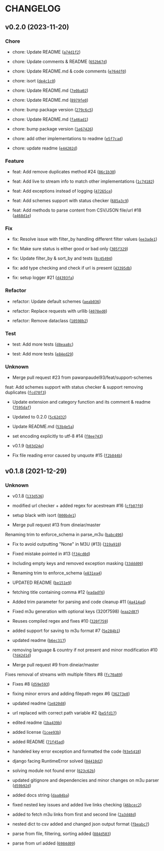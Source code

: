 # CHANGELOG



## v0.2.0 (2023-11-20)

### Chore

* chore: Update README ([`a74d1f2`](https://github.com/pawanpaudel93/m3u-parser/commit/a74d1f29a10bf2bd0528afa1765d572bddb7ebb6))

* chore: Update comments &amp; README ([`652b67d`](https://github.com/pawanpaudel93/m3u-parser/commit/652b67d698103fd6c659379afa97fb3675d0a460))

* chore: Update README.md &amp; code comments ([`e764df0`](https://github.com/pawanpaudel93/m3u-parser/commit/e764df0445f6cfbb3fab2077a21578496261734d))

* chore: isort ([`de4c1c0`](https://github.com/pawanpaudel93/m3u-parser/commit/de4c1c077ab6133b04571aa3b813ff1e453073ba))

* chore: Update README.md ([`7e0ba02`](https://github.com/pawanpaudel93/m3u-parser/commit/7e0ba02dd13e769e0c375a0bbff5f9dea624d778))

* chore: Update README.md ([`8979fe0`](https://github.com/pawanpaudel93/m3u-parser/commit/8979fe0930a026f59839c847312191acfe61658e))

* chore: bump package version ([`279c6c5`](https://github.com/pawanpaudel93/m3u-parser/commit/279c6c572ec736a2dd57d1adb49540880f3d8363))

* chore: Update README.md ([`fa46ad1`](https://github.com/pawanpaudel93/m3u-parser/commit/fa46ad1d783da85e83054bc485666542389d5f83))

* chore: bump package version ([`1e67426`](https://github.com/pawanpaudel93/m3u-parser/commit/1e674264b5cc8cfe63c821e401cfc48bd7538e5c))

* chore: add other implementations to readme ([`e5f7cad`](https://github.com/pawanpaudel93/m3u-parser/commit/e5f7cad6a972a989d28dad107df02b27c919fafe))

* chore: update readme ([`e44202d`](https://github.com/pawanpaudel93/m3u-parser/commit/e44202de8f820c45c6b21469e2b5905357196535))

### Feature

* feat: Add remove duplicates method #24 ([`86c1b30`](https://github.com/pawanpaudel93/m3u-parser/commit/86c1b308b6007e2434755a089739580b288bea49))

* feat: Add live to stream info to match other implementations ([`1c74182`](https://github.com/pawanpaudel93/m3u-parser/commit/1c74182e88b82b0b0ee4a037748ef13cb443429e))

* feat: Add exceptions instead of logging ([`47265ce`](https://github.com/pawanpaudel93/m3u-parser/commit/47265ce68e51e440d1daff16e4c77c4caa4d8782))

* feat: Add schemes support with status checker ([`685a3c9`](https://github.com/pawanpaudel93/m3u-parser/commit/685a3c9e8277b897c4a22d7cdef582bf01fa473a))

* feat: Add methods to parse content from CSV/JSON file/url #18 ([`a468d1e`](https://github.com/pawanpaudel93/m3u-parser/commit/a468d1e06dc52cd1f072b2ef151c41a7451f41c3))

### Fix

* fix: Resolve issue with filter_by handling different filter values ([`ee3ade1`](https://github.com/pawanpaudel93/m3u-parser/commit/ee3ade1900b73010213d46c06bc6674728b23a84))

* fix: Make sure status is either good or bad only ([`305f329`](https://github.com/pawanpaudel93/m3u-parser/commit/305f3293ed00fe01a07b42571ccd9f7c8fcc97e3))

* fix: Update filter_by &amp; sort_by and tests ([`8c45494`](https://github.com/pawanpaudel93/m3u-parser/commit/8c454940a4aee5da5393e98bbbaeb59bcc617b69))

* fix: add type checking and check if url is present ([`43395db`](https://github.com/pawanpaudel93/m3u-parser/commit/43395db6edbcde3fda7e51f95503e84dbc770683))

* fix: setup logger #21 ([`d4393fa`](https://github.com/pawanpaudel93/m3u-parser/commit/d4393fa23b8d5e38d5539c55ea772800d3223e88))

### Refactor

* refactor: Update default schemes ([`aeab036`](https://github.com/pawanpaudel93/m3u-parser/commit/aeab036007143670f997f39aca5e59b8f4fecd4c))

* refactor: Replace requests with urllib ([`4078ed0`](https://github.com/pawanpaudel93/m3u-parser/commit/4078ed013e4a542427e89fcdee7ddf457b8701d1))

* refactor: Remove dataclass ([`10598b2`](https://github.com/pawanpaudel93/m3u-parser/commit/10598b225c28e9e995f2457877fa73475ff0c376))

### Test

* test: Add more tests ([`d8eaa8c`](https://github.com/pawanpaudel93/m3u-parser/commit/d8eaa8cddc2d06f116cf07eb378dbae79a29649c))

* test: Add more tests ([`e84ed29`](https://github.com/pawanpaudel93/m3u-parser/commit/e84ed299a39b6387731815c638d52f14b92b2231))

### Unknown

* Merge pull request #23 from pawanpaudel93/feat/support-schemes

feat: Add schemes support with status checker &amp; support removing duplicates ([`fcd70f3`](https://github.com/pawanpaudel93/m3u-parser/commit/fcd70f300781e06798e335046dba19d3f51b2363))

* Update extension and category function and its comment &amp; readme ([`7595daf`](https://github.com/pawanpaudel93/m3u-parser/commit/7595daf546e2aee50381fc0c1cbfd65c6bcd5b58))

* Updated to 0.2.0 ([`5c62d32`](https://github.com/pawanpaudel93/m3u-parser/commit/5c62d32802d3b1d68c847735444bdee375c055a3))

* Update README.md ([`53b4e5a`](https://github.com/pawanpaudel93/m3u-parser/commit/53b4e5afc51a8447402f033049cfc0d90bacf519))

* set encoding explicitly to utf-8 #14 ([`f8ee743`](https://github.com/pawanpaudel93/m3u-parser/commit/f8ee7431e791d97fce4460ba48d6526deb167b58))

* v0.1.9 ([`b03d24e`](https://github.com/pawanpaudel93/m3u-parser/commit/b03d24ef2d078f730ddee68729bd86e8c12b6eb2))

* Fix file reading error caused by unquote #15 ([`f2b844b`](https://github.com/pawanpaudel93/m3u-parser/commit/f2b844bb48e569291899380a154dde9a26c6c669))


## v0.1.8 (2021-12-29)

### Unknown

* v0.1.8 ([`133d536`](https://github.com/pawanpaudel93/m3u-parser/commit/133d536e28dd28a3f18cde54f39c5f6335e4e9b3))

* modified url checker + added regex for acestream #16 ([`cfb07f0`](https://github.com/pawanpaudel93/m3u-parser/commit/cfb07f0353d828380d44ee8869eed295b28b64db))

* setup black with isort ([`000bde1`](https://github.com/pawanpaudel93/m3u-parser/commit/000bde13656264ca93b445e4f3529ec7c376e5a7))

* Merge pull request #13 from dineiar/master

Renaming trim to enforce_schema in parse_m3u ([`babc496`](https://github.com/pawanpaudel93/m3u-parser/commit/babc496a77f29103a2536fde2a5fa1df40057ef0))

* Fix to avoid outputting &#34;None&#34; in M3U (#13) ([`319a918`](https://github.com/pawanpaudel93/m3u-parser/commit/319a918bc79ef2d47a0d07ec913ffaa28d3c37c6))

* Fixed mistake pointed in #13 ([`f34cd0d`](https://github.com/pawanpaudel93/m3u-parser/commit/f34cd0d7221260bbbda52b655b531de95eddcbab))

* Including empty keys and removed exception masking ([`33ddd09`](https://github.com/pawanpaudel93/m3u-parser/commit/33ddd099effa945b7332069e9cc26c883093d0f4))

* Renaming trim to enforce_schema ([`e831ea4`](https://github.com/pawanpaudel93/m3u-parser/commit/e831ea42411e01ea9b1fe036c5853c8938a88ea0))

* UPDATED README ([`be151e9`](https://github.com/pawanpaudel93/m3u-parser/commit/be151e95d71a26aeea3f32755194c1e687cb2e78))

* fetching title containing comma #12 ([`eadadf6`](https://github.com/pawanpaudel93/m3u-parser/commit/eadadf69bc8521b2cf31c9b4ea7b8bc47edd3320))

* Added trim parameter for parsing and code cleanup #11 ([`4a414ad`](https://github.com/pawanpaudel93/m3u-parser/commit/4a414ad9cd143d4703d5e71c1d4d7d5a1885fdb7))

* Fixed m3u generation with optional keys (320f7598) ([`eaa2d87`](https://github.com/pawanpaudel93/m3u-parser/commit/eaa2d87a8f41766a080c7a674657d9de3d4fb589))

* Reuses compiled regex and fixes #10 ([`320f759`](https://github.com/pawanpaudel93/m3u-parser/commit/320f7598fb6450253b12d9ace362672557c2687b))

* added support for saving to m3u format #7 ([`5e284b1`](https://github.com/pawanpaudel93/m3u-parser/commit/5e284b18f0087f854a62522f239e1646d81fb972))

* updated readme ([`b6ec317`](https://github.com/pawanpaudel93/m3u-parser/commit/b6ec317e19ad0c6fd084f4a1d0a2bdf885572605))

* removing language &amp; country if not present and minor modification #10 ([`7d42d1d`](https://github.com/pawanpaudel93/m3u-parser/commit/7d42d1d23eebaf2aefea34e3ed424f5c99210f4c))

* Merge pull request #9 from dineiar/master

Fixes removal of streams with multiple filters #8 ([`fc70a89`](https://github.com/pawanpaudel93/m3u-parser/commit/fc70a897b7c2baded79f1a687c0fd73ac6644168))

* Fixes #8 ([`d59e593`](https://github.com/pawanpaudel93/m3u-parser/commit/d59e59357bc5d12bf248f2ac25d86fcd1780ec29))

* fixing minor errors and adding filepath regex #6 ([`36273e0`](https://github.com/pawanpaudel93/m3u-parser/commit/36273e0c3cdfd3fc595361947509c98e234920b7))

* updated readme ([`1e820d8`](https://github.com/pawanpaudel93/m3u-parser/commit/1e820d8e3e4269a417259f6f2a4b9b90b30f88f6))

* url replaced with correct path variable #2 ([`be5fd17`](https://github.com/pawanpaudel93/m3u-parser/commit/be5fd174bb955434499ff4eb4330a222c5631984))

* edited readme ([`1ba439b`](https://github.com/pawanpaudel93/m3u-parser/commit/1ba439b903e1428c759a4814eebb15ed1989fc7e))

* added license ([`1cee93b`](https://github.com/pawanpaudel93/m3u-parser/commit/1cee93b9c8d019378c72afd91953c008da60d041))

* added README ([`71f45ad`](https://github.com/pawanpaudel93/m3u-parser/commit/71f45ad7e2be5ca34b7cffd1baafce2f920ee0ef))

* handeled key error exception and formatted the code ([`93e5418`](https://github.com/pawanpaudel93/m3u-parser/commit/93e54186934cd2a2a19ba862952a1021b5e4c4cf))

* django facing RuntimeError solved ([`04410d2`](https://github.com/pawanpaudel93/m3u-parser/commit/04410d21fe8ecd683d3b8b91e556596d6b769ad5))

* solving module not found error ([`623c62b`](https://github.com/pawanpaudel93/m3u-parser/commit/623c62beabe689b0b340e688349067750eedbd49))

* updated gitignore and dependencies and minor changes on m3u parser ([`d59b92d`](https://github.com/pawanpaudel93/m3u-parser/commit/d59b92dfc68d092521c75e3069f54e3b2b9ae02f))

* added docs string ([`daa84ba`](https://github.com/pawanpaudel93/m3u-parser/commit/daa84bab599d4fb038aec741c6b9e4fd6f5705dd))

* fixed nested key issues and added live links checking ([`46bcec2`](https://github.com/pawanpaudel93/m3u-parser/commit/46bcec2ea8b32912ff9fe126650e7e6ad2a86b8c))

* added to fetch m3u links from first and second line ([`2a3d48d`](https://github.com/pawanpaudel93/m3u-parser/commit/2a3d48d2009bed540fa7d332af5dbe4b6f7265ed))

* nested dict to csv added and changed json output format ([`fbeabc7`](https://github.com/pawanpaudel93/m3u-parser/commit/fbeabc7cf155d59618d0c64f6c5cf73f5a00641a))

* parse from file, filtering, sorting added ([`884d503`](https://github.com/pawanpaudel93/m3u-parser/commit/884d50363eef77bf7d42c6df50e86d39ff504178))

* parse from url added ([`6984d09`](https://github.com/pawanpaudel93/m3u-parser/commit/6984d09fa852be95e607b773d4c49fe5d2116c75))
